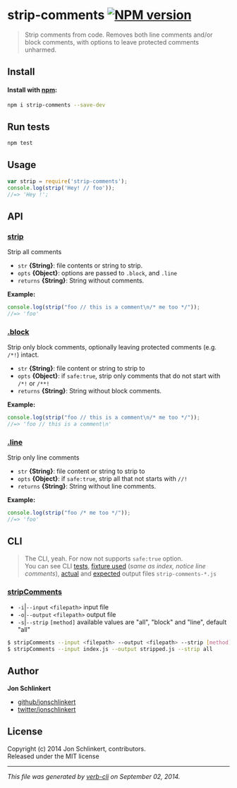 # strip-comments [![NPM version](https://badge.fury.io/js/strip-comments.svg)](http://badge.fury.io/js/strip-comments)


> Strip comments from code. Removes both line comments and/or block comments, with options to leave protected comments unharmed.

## Install
#### Install with [npm](npmjs.org):

```bash
npm i strip-comments --save-dev
```

## Run tests

```bash
npm test
```

## Usage

```js
var strip = require('strip-comments');
console.log(strip('Hey! // foo'));
//=> 'Hey !';
```

## API
### [strip](index.js#L28)

Strip all comments

* `str` **{String}**: file contents or string to strip.    
* `opts` **{Object}**: options are passed to `.block`, and `.line`    
* `returns` **{String}**: String without comments.  

**Example:**

```js
console.log(strip("foo // this is a comment\n/* me too */"));
//=> 'foo'
```


### [.block](index.js#L45)

Strip only block comments, optionally leaving protected comments (e.g. `/*!`) intact.

* `str` **{String}**: file content or string to strip to    
* `opts` **{Object}**: if `safe:true`, strip only comments that do not start with `/*!` or `/**!`    
* `returns` **{String}**: String without block comments.  

**Example:**

```js
console.log(strip("foo // this is a comment\n/* me too */"));
//=> 'foo // this is a comment\n'
```


### [.line](index.js#L66)

Strip only line comments

* `str` **{String}**: file content or string to strip to    
* `opts` **{Object}**: if `safe:true`, strip all that not starts with `//!`    
* `returns` **{String}**: String without line comments.  

**Example:**

```js
console.log(strip("foo /* me too */"));
//=> 'foo'
```


## CLI
> The CLI, yeah. For now not supports `safe:true` option.  
You can see CLI [tests](./test/test.js#L189), [fixture used](./test/fixtures/strip-comments.js) (*same as index, notice line comments*), [actual](./test/actual) and [expected](./test/expected) output files `strip-comments-*.js`

### [stripComments](cli.js)

- `-i`|`--input` `<filepath>` input file
- `-o`|`--output` `<filepath>` output file
- `-s`|`--strip` `[method]` available values are "all", "block" and "line", default "all"

```bash
$ stripComments --input <filepath> --output <filepath> --strip [method]
$ stripComments --input index.js --output stripped.js --strip all
```

## Author

**Jon Schlinkert**
 
+ [github/jonschlinkert](https://github.com/jonschlinkert)
+ [twitter/jonschlinkert](http://twitter.com/jonschlinkert) 

## License
Copyright (c) 2014 Jon Schlinkert, contributors.  
Released under the MIT license

***

_This file was generated by [verb-cli](https://github.com/assemble/verb-cli) on September 02, 2014._